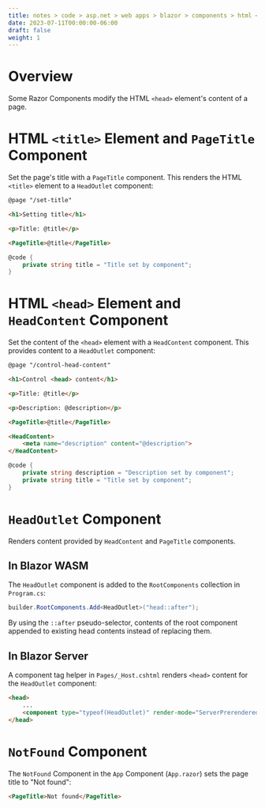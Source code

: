 ```yaml
---
title: notes > code > asp.net > web apps > blazor > components > html <head> element components
date: 2023-07-11T00:00:00-06:00
draft: false
weight: 1
---
```


# Overview
Some Razor Components modify the HTML `<head>` element's content of a page.

# HTML `<title>` Element and `PageTitle` Component
Set the page's title with a `PageTitle` component.  This renders the HTML `<title>` element to a `HeadOutlet` component:
```html
@page "/set-title"

<h1>Setting title</h1>

<p>Title: @title</p>

<PageTitle>@title</PageTitle>

```
```cs
@code {
    private string title = "Title set by component";
}
```

# HTML `<head>` Element and `HeadContent` Component
Set the content of the `<head>` element with a `HeadContent` component.  This provides content to a `HeadOutlet` component:
```html
@page "/control-head-content"

<h1>Control <head> content</h1>

<p>Title: @title</p>

<p>Description: @description</p>

<PageTitle>@title</PageTitle>

<HeadContent>
    <meta name="description" content="@description">
</HeadContent>
```
```cs
@code {
    private string description = "Description set by component";
    private string title = "Title set by component";
}
```

# `HeadOutlet` Component
Renders content provided by `HeadContent` and `PageTitle` components.

## In Blazor WASM
The `HeadOutlet` component is added to the `RootComponents` collection in `Program.cs`:
```cs
builder.RootComponents.Add<HeadOutlet>("head::after");
```

By using the `::after` pseudo-selector, contents of the root component appended to existing head contents instead of replacing them.

## In Blazor Server
A component tag helper in `Pages/_Host.cshtml` renders `<head>` content for the `HeadOutlet` component:
```html
<head>
    ...
    <component type="typeof(HeadOutlet)" render-mode="ServerPrerendered" />
</head>
```

# `NotFound` Component
The `NotFound` Component in the `App` Component (`App.razor`) sets the page title to "Not found":
```html
<PageTitle>Not found</PageTitle>
```
